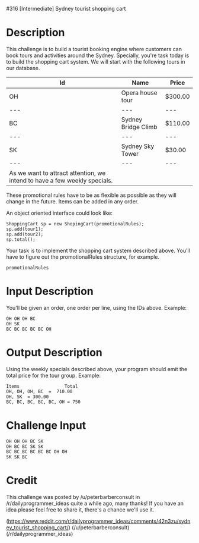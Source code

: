 #316 [Intermediate] Sydney tourist shopping cart

# Description
This challenge is to build a tourist booking engine where customers can book tours and activities around the Sydney.
Specially, you're task today is to build the shopping cart system. We will start with the following tours in our database.


|Id|Name|Price|
| --- | --- | --- |
|OH|Opera house tour|$300.00|
| --- | --- | --- |
|BC|Sydney Bridge Climb|$110.00|
| --- | --- | --- |
|SK|Sydney Sky Tower|$30.00|
| --- | --- | --- |
|As we want to attract attention, we intend to have a few weekly specials.

These promotional rules have to be as flexible as possible as they will change in the future. Items can be added in any order.

An object oriented interface could look like:


```
ShoppingCart sp = new ShopingCart(promotionalRules); 
sp.add(tour1);
sp.add(tour2);
sp.total();
```
Your task is to implement the shopping cart system described above. You'll have to figure out the promotionalRules structure, for example. 


```
promotionalRules
```
# Input Description
You'll be given an order, one order per line, using the IDs above. Example:


```
OH OH OH BC
OH SK
BC BC BC BC BC OH
```
# Output Description
Using the weekly specials described above, your program should emit the total price for the tour group. Example:


```
Items                 Total
OH, OH, OH, BC  =  710.00
OH, SK  = 300.00
BC, BC, BC, BC, BC, OH = 750
```
# Challenge Input

```
OH OH OH BC SK
OH BC BC SK SK
BC BC BC BC BC BC OH OH
SK SK BC
```
# Credit
This challenge was posted by /u/peterbarberconsult in /r/dailyprogrammer_ideas quite a while ago, many thanks! If you have an idea please feel free to share it, there's a chance we'll use it. 

(https://www.reddit.com/r/dailyprogrammer_ideas/comments/42n3zu/sydney_tourist_shopping_cart/)
(/u/peterbarberconsult)
(/r/dailyprogrammer_ideas)

